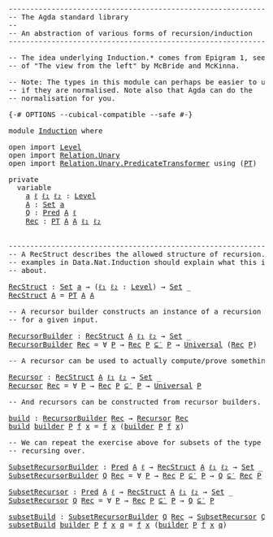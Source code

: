 <pre class="Agda"><a id="1" class="Comment">------------------------------------------------------------------------</a>
<a id="74" class="Comment">-- The Agda standard library</a>
<a id="103" class="Comment">--</a>
<a id="106" class="Comment">-- An abstraction of various forms of recursion/induction</a>
<a id="164" class="Comment">------------------------------------------------------------------------</a>

<a id="238" class="Comment">-- The idea underlying Induction.* comes from Epigram 1, see Section 4</a>
<a id="309" class="Comment">-- of &quot;The view from the left&quot; by McBride and McKinna.</a>

<a id="365" class="Comment">-- Note: The types in this module can perhaps be easier to understand</a>
<a id="435" class="Comment">-- if they are normalised. Note also that Agda can do the</a>
<a id="493" class="Comment">-- normalisation for you.</a>

<a id="520" class="Symbol">{-#</a> <a id="524" class="Keyword">OPTIONS</a> <a id="532" class="Pragma">--cubical-compatible</a> <a id="553" class="Pragma">--safe</a> <a id="560" class="Symbol">#-}</a>

<a id="565" class="Keyword">module</a> <a id="572" href="Induction.html" class="Module">Induction</a> <a id="582" class="Keyword">where</a>

<a id="589" class="Keyword">open</a> <a id="594" class="Keyword">import</a> <a id="601" href="Level.html" class="Module">Level</a>
<a id="607" class="Keyword">open</a> <a id="612" class="Keyword">import</a> <a id="619" href="Relation.Unary.html" class="Module">Relation.Unary</a>
<a id="634" class="Keyword">open</a> <a id="639" class="Keyword">import</a> <a id="646" href="Relation.Unary.PredicateTransformer.html" class="Module">Relation.Unary.PredicateTransformer</a> <a id="682" class="Keyword">using</a> <a id="688" class="Symbol">(</a><a id="689" href="Relation.Unary.PredicateTransformer.html#735" class="Function">PT</a><a id="691" class="Symbol">)</a>

<a id="694" class="Keyword">private</a>
  <a id="704" class="Keyword">variable</a>
    <a id="717" href="Induction.html#717" class="Generalizable">a</a> <a id="719" href="Induction.html#719" class="Generalizable">ℓ</a> <a id="721" href="Induction.html#721" class="Generalizable">ℓ₁</a> <a id="724" href="Induction.html#724" class="Generalizable">ℓ₂</a> <a id="727" class="Symbol">:</a> <a id="729" href="Agda.Primitive.html#742" class="Postulate">Level</a>
    <a id="739" href="Induction.html#739" class="Generalizable">A</a> <a id="741" class="Symbol">:</a> <a id="743" href="Agda.Primitive.html#388" class="Primitive">Set</a> <a id="747" href="Induction.html#717" class="Generalizable">a</a>
    <a id="753" href="Induction.html#753" class="Generalizable">Q</a> <a id="755" class="Symbol">:</a> <a id="757" href="Relation.Unary.html#1178" class="Function">Pred</a> <a id="762" href="Induction.html#739" class="Generalizable">A</a> <a id="764" href="Induction.html#719" class="Generalizable">ℓ</a>
    <a id="770" href="Induction.html#770" class="Generalizable">Rec</a> <a id="774" class="Symbol">:</a> <a id="776" href="Relation.Unary.PredicateTransformer.html#735" class="Function">PT</a> <a id="779" href="Induction.html#739" class="Generalizable">A</a> <a id="781" href="Induction.html#739" class="Generalizable">A</a> <a id="783" href="Induction.html#721" class="Generalizable">ℓ₁</a> <a id="786" href="Induction.html#724" class="Generalizable">ℓ₂</a>


<a id="791" class="Comment">------------------------------------------------------------------------</a>
<a id="864" class="Comment">-- A RecStruct describes the allowed structure of recursion. The</a>
<a id="929" class="Comment">-- examples in Data.Nat.Induction should explain what this is all</a>
<a id="995" class="Comment">-- about.</a>

<a id="RecStruct"></a><a id="1006" href="Induction.html#1006" class="Function">RecStruct</a> <a id="1016" class="Symbol">:</a> <a id="1018" href="Agda.Primitive.html#388" class="Primitive">Set</a> <a id="1022" href="Induction.html#717" class="Generalizable">a</a> <a id="1024" class="Symbol">→</a> <a id="1026" class="Symbol">(</a><a id="1027" href="Induction.html#1027" class="Bound">ℓ₁</a> <a id="1030" href="Induction.html#1030" class="Bound">ℓ₂</a> <a id="1033" class="Symbol">:</a> <a id="1035" href="Agda.Primitive.html#742" class="Postulate">Level</a><a id="1040" class="Symbol">)</a> <a id="1042" class="Symbol">→</a> <a id="1044" href="Agda.Primitive.html#388" class="Primitive">Set</a> <a id="1048" class="Symbol">_</a>
<a id="1050" href="Induction.html#1006" class="Function">RecStruct</a> <a id="1060" href="Induction.html#1060" class="Bound">A</a> <a id="1062" class="Symbol">=</a> <a id="1064" href="Relation.Unary.PredicateTransformer.html#735" class="Function">PT</a> <a id="1067" href="Induction.html#1060" class="Bound">A</a> <a id="1069" href="Induction.html#1060" class="Bound">A</a>

<a id="1072" class="Comment">-- A recursor builder constructs an instance of a recursion structure</a>
<a id="1142" class="Comment">-- for a given input.</a>

<a id="RecursorBuilder"></a><a id="1165" href="Induction.html#1165" class="Function">RecursorBuilder</a> <a id="1181" class="Symbol">:</a> <a id="1183" href="Induction.html#1006" class="Function">RecStruct</a> <a id="1193" href="Induction.html#739" class="Generalizable">A</a> <a id="1195" href="Induction.html#721" class="Generalizable">ℓ₁</a> <a id="1198" href="Induction.html#724" class="Generalizable">ℓ₂</a> <a id="1201" class="Symbol">→</a> <a id="1203" href="Agda.Primitive.html#388" class="Primitive">Set</a> <a id="1207" class="Symbol">_</a>
<a id="1209" href="Induction.html#1165" class="Function">RecursorBuilder</a> <a id="1225" href="Induction.html#1225" class="Bound">Rec</a> <a id="1229" class="Symbol">=</a> <a id="1231" class="Symbol">∀</a> <a id="1233" href="Induction.html#1233" class="Bound">P</a> <a id="1235" class="Symbol">→</a> <a id="1237" href="Induction.html#1225" class="Bound">Rec</a> <a id="1241" href="Induction.html#1233" class="Bound">P</a> <a id="1243" href="Relation.Unary.html#2703" class="Function Operator">⊆′</a> <a id="1246" href="Induction.html#1233" class="Bound">P</a> <a id="1248" class="Symbol">→</a> <a id="1250" href="Relation.Unary.html#3655" class="Function">Universal</a> <a id="1260" class="Symbol">(</a><a id="1261" href="Induction.html#1225" class="Bound">Rec</a> <a id="1265" href="Induction.html#1233" class="Bound">P</a><a id="1266" class="Symbol">)</a>

<a id="1269" class="Comment">-- A recursor can be used to actually compute/prove something useful.</a>

<a id="Recursor"></a><a id="1340" href="Induction.html#1340" class="Function">Recursor</a> <a id="1349" class="Symbol">:</a> <a id="1351" href="Induction.html#1006" class="Function">RecStruct</a> <a id="1361" href="Induction.html#739" class="Generalizable">A</a> <a id="1363" href="Induction.html#721" class="Generalizable">ℓ₁</a> <a id="1366" href="Induction.html#724" class="Generalizable">ℓ₂</a> <a id="1369" class="Symbol">→</a> <a id="1371" href="Agda.Primitive.html#388" class="Primitive">Set</a> <a id="1375" class="Symbol">_</a>
<a id="1377" href="Induction.html#1340" class="Function">Recursor</a> <a id="1386" href="Induction.html#1386" class="Bound">Rec</a> <a id="1390" class="Symbol">=</a> <a id="1392" class="Symbol">∀</a> <a id="1394" href="Induction.html#1394" class="Bound">P</a> <a id="1396" class="Symbol">→</a> <a id="1398" href="Induction.html#1386" class="Bound">Rec</a> <a id="1402" href="Induction.html#1394" class="Bound">P</a> <a id="1404" href="Relation.Unary.html#2703" class="Function Operator">⊆′</a> <a id="1407" href="Induction.html#1394" class="Bound">P</a> <a id="1409" class="Symbol">→</a> <a id="1411" href="Relation.Unary.html#3655" class="Function">Universal</a> <a id="1421" href="Induction.html#1394" class="Bound">P</a>

<a id="1424" class="Comment">-- And recursors can be constructed from recursor builders.</a>

<a id="build"></a><a id="1485" href="Induction.html#1485" class="Function">build</a> <a id="1491" class="Symbol">:</a> <a id="1493" href="Induction.html#1165" class="Function">RecursorBuilder</a> <a id="1509" href="Induction.html#770" class="Generalizable">Rec</a> <a id="1513" class="Symbol">→</a> <a id="1515" href="Induction.html#1340" class="Function">Recursor</a> <a id="1524" href="Induction.html#770" class="Generalizable">Rec</a>
<a id="1528" href="Induction.html#1485" class="Function">build</a> <a id="1534" href="Induction.html#1534" class="Bound">builder</a> <a id="1542" href="Induction.html#1542" class="Bound">P</a> <a id="1544" href="Induction.html#1544" class="Bound">f</a> <a id="1546" href="Induction.html#1546" class="Bound">x</a> <a id="1548" class="Symbol">=</a> <a id="1550" href="Induction.html#1544" class="Bound">f</a> <a id="1552" href="Induction.html#1546" class="Bound">x</a> <a id="1554" class="Symbol">(</a><a id="1555" href="Induction.html#1534" class="Bound">builder</a> <a id="1563" href="Induction.html#1542" class="Bound">P</a> <a id="1565" href="Induction.html#1544" class="Bound">f</a> <a id="1567" href="Induction.html#1546" class="Bound">x</a><a id="1568" class="Symbol">)</a>

<a id="1571" class="Comment">-- We can repeat the exercise above for subsets of the type we are</a>
<a id="1638" class="Comment">-- recursing over.</a>

<a id="SubsetRecursorBuilder"></a><a id="1658" href="Induction.html#1658" class="Function">SubsetRecursorBuilder</a> <a id="1680" class="Symbol">:</a> <a id="1682" href="Relation.Unary.html#1178" class="Function">Pred</a> <a id="1687" href="Induction.html#739" class="Generalizable">A</a> <a id="1689" href="Induction.html#719" class="Generalizable">ℓ</a> <a id="1691" class="Symbol">→</a> <a id="1693" href="Induction.html#1006" class="Function">RecStruct</a> <a id="1703" href="Induction.html#739" class="Generalizable">A</a> <a id="1705" href="Induction.html#721" class="Generalizable">ℓ₁</a> <a id="1708" href="Induction.html#724" class="Generalizable">ℓ₂</a> <a id="1711" class="Symbol">→</a> <a id="1713" href="Agda.Primitive.html#388" class="Primitive">Set</a> <a id="1717" class="Symbol">_</a>
<a id="1719" href="Induction.html#1658" class="Function">SubsetRecursorBuilder</a> <a id="1741" href="Induction.html#1741" class="Bound">Q</a> <a id="1743" href="Induction.html#1743" class="Bound">Rec</a> <a id="1747" class="Symbol">=</a> <a id="1749" class="Symbol">∀</a> <a id="1751" href="Induction.html#1751" class="Bound">P</a> <a id="1753" class="Symbol">→</a> <a id="1755" href="Induction.html#1743" class="Bound">Rec</a> <a id="1759" href="Induction.html#1751" class="Bound">P</a> <a id="1761" href="Relation.Unary.html#2703" class="Function Operator">⊆′</a> <a id="1764" href="Induction.html#1751" class="Bound">P</a> <a id="1766" class="Symbol">→</a> <a id="1768" href="Induction.html#1741" class="Bound">Q</a> <a id="1770" href="Relation.Unary.html#2703" class="Function Operator">⊆′</a> <a id="1773" href="Induction.html#1743" class="Bound">Rec</a> <a id="1777" href="Induction.html#1751" class="Bound">P</a>

<a id="SubsetRecursor"></a><a id="1780" href="Induction.html#1780" class="Function">SubsetRecursor</a> <a id="1795" class="Symbol">:</a> <a id="1797" href="Relation.Unary.html#1178" class="Function">Pred</a> <a id="1802" href="Induction.html#739" class="Generalizable">A</a> <a id="1804" href="Induction.html#719" class="Generalizable">ℓ</a> <a id="1806" class="Symbol">→</a> <a id="1808" href="Induction.html#1006" class="Function">RecStruct</a> <a id="1818" href="Induction.html#739" class="Generalizable">A</a> <a id="1820" href="Induction.html#721" class="Generalizable">ℓ₁</a> <a id="1823" href="Induction.html#724" class="Generalizable">ℓ₂</a> <a id="1826" class="Symbol">→</a> <a id="1828" href="Agda.Primitive.html#388" class="Primitive">Set</a> <a id="1832" class="Symbol">_</a>
<a id="1834" href="Induction.html#1780" class="Function">SubsetRecursor</a> <a id="1849" href="Induction.html#1849" class="Bound">Q</a> <a id="1851" href="Induction.html#1851" class="Bound">Rec</a> <a id="1855" class="Symbol">=</a> <a id="1857" class="Symbol">∀</a> <a id="1859" href="Induction.html#1859" class="Bound">P</a> <a id="1861" class="Symbol">→</a> <a id="1863" href="Induction.html#1851" class="Bound">Rec</a> <a id="1867" href="Induction.html#1859" class="Bound">P</a> <a id="1869" href="Relation.Unary.html#2703" class="Function Operator">⊆′</a> <a id="1872" href="Induction.html#1859" class="Bound">P</a> <a id="1874" class="Symbol">→</a> <a id="1876" href="Induction.html#1849" class="Bound">Q</a> <a id="1878" href="Relation.Unary.html#2703" class="Function Operator">⊆′</a> <a id="1881" href="Induction.html#1859" class="Bound">P</a>

<a id="subsetBuild"></a><a id="1884" href="Induction.html#1884" class="Function">subsetBuild</a> <a id="1896" class="Symbol">:</a> <a id="1898" href="Induction.html#1658" class="Function">SubsetRecursorBuilder</a> <a id="1920" href="Induction.html#753" class="Generalizable">Q</a> <a id="1922" href="Induction.html#770" class="Generalizable">Rec</a> <a id="1926" class="Symbol">→</a> <a id="1928" href="Induction.html#1780" class="Function">SubsetRecursor</a> <a id="1943" href="Induction.html#753" class="Generalizable">Q</a> <a id="1945" href="Induction.html#770" class="Generalizable">Rec</a>
<a id="1949" href="Induction.html#1884" class="Function">subsetBuild</a> <a id="1961" href="Induction.html#1961" class="Bound">builder</a> <a id="1969" href="Induction.html#1969" class="Bound">P</a> <a id="1971" href="Induction.html#1971" class="Bound">f</a> <a id="1973" href="Induction.html#1973" class="Bound">x</a> <a id="1975" href="Induction.html#1975" class="Bound">q</a> <a id="1977" class="Symbol">=</a> <a id="1979" href="Induction.html#1971" class="Bound">f</a> <a id="1981" href="Induction.html#1973" class="Bound">x</a> <a id="1983" class="Symbol">(</a><a id="1984" href="Induction.html#1961" class="Bound">builder</a> <a id="1992" href="Induction.html#1969" class="Bound">P</a> <a id="1994" href="Induction.html#1971" class="Bound">f</a> <a id="1996" href="Induction.html#1973" class="Bound">x</a> <a id="1998" href="Induction.html#1975" class="Bound">q</a><a id="1999" class="Symbol">)</a>
</pre>